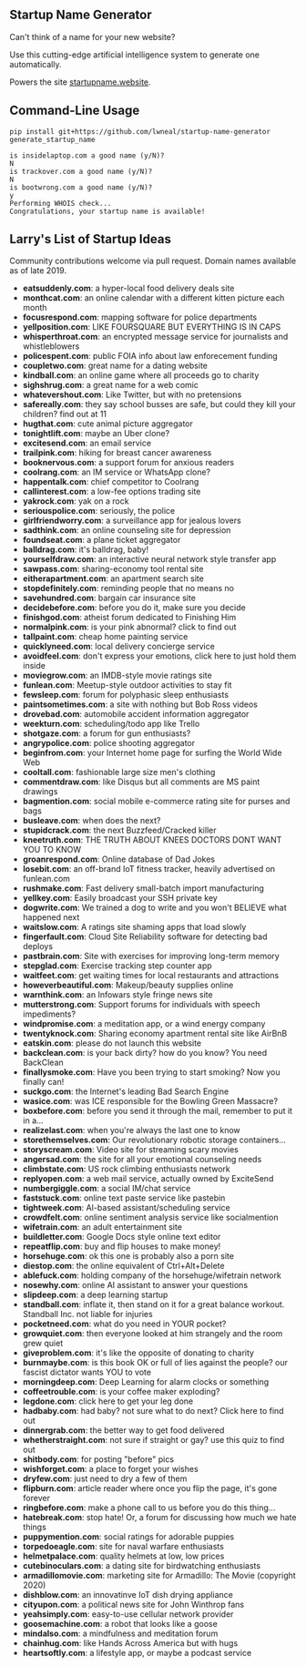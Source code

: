 ## Startup Name Generator

Can't think of a name for your new website?

Use this cutting-edge artificial intelligence system to generate one automatically.

Powers the site [startupname.website](https://startupname.website).


## Command-Line Usage

````
pip install git+https://github.com/lwneal/startup-name-generator
generate_startup_name

is insidelaptop.com a good name (y/N)?
N
is trackover.com a good name (y/N)?
N
is bootwrong.com a good name (y/N)?
y
Performing WHOIS check...
Congratulations, your startup name is available!
````


## Larry's List of Startup Ideas

Community contributions welcome via pull request. Domain names available as of late 2019.

* **eatsuddenly.com**: a hyper-local food delivery deals site
* **monthcat.com**: an online calendar with a different kitten picture each month
* **focusrespond.com**: mapping software for police departments
* **yellposition.com**: LIKE FOURSQUARE BUT EVERYTHING IS IN CAPS
* **whisperthroat.com**: an encrypted message service for journalists and whistleblowers
* **policespent.com**: public FOIA info about law enforecement funding
* **coupletwo.com**: great name for a dating website
* **kindball.com**: an online game where all proceeds go to charity
* **sighshrug.com**: a great name for a web comic
* **whatevershout.com**: Like Twitter, but with no pretensions
* **safereally.com**: they say school busses are safe, but could they kill your children? find out at 11
* **hugthat.com**: cute animal picture aggregator
* **tonightlift.com**: maybe an Uber clone?
* **excitesend.com**: an email service
* **trailpink.com**: hiking for breast cancer awareness
* **booknervous.com**: a support forum for anxious readers
* **coolrang.com**: an IM service or WhatsApp clone?
* **happentalk.com**: chief competitor to Coolrang
* **callinterest.com**: a low-fee options trading site
* **yakrock.com**: yak on a rock
* **seriouspolice.com**: seriously, the police
* **girlfriendworry.com**: a surveillance app for jealous lovers
* **sadthink.com**: an online counseling site for depression
* **foundseat.com**: a plane ticket aggregator
* **balldrag.com**: it's balldrag, baby!
* **yourselfdraw.com**: an interactive neural network style transfer app
* **sawpass.com**: sharing-economy tool rental site
* **eitherapartment.com**: an apartment search site
* **stopdefinitely.com**: reminding people that no means no
* **savehundred.com**: bargain car insurance site
* **decidebefore.com**: before you do it, make sure you decide
* **finishgod.com**: atheist forum dedicated to Finishing Him
* **normalpink.com**: is your pink abnormal? click to find out
* **tallpaint.com**: cheap home painting service
* **quicklyneed.com**: local delivery concierge service
* **avoidfeel.com**: don't express your emotions, click here to just hold them inside
* **moviegrow.com**: an IMDB-style movie ratings site
* **funlean.com**: Meetup-style outdoor activities to stay fit
* **fewsleep.com**: forum for polyphasic sleep enthusiasts
* **paintsometimes.com**: a site with nothing but Bob Ross videos
* **drovebad.com**: automobile accident information aggregator
* **weekturn.com**: scheduling/todo app like Trello
* **shotgaze.com**: a forum for gun enthusiasts?
* **angrypolice.com**: police shooting aggregator
* **beginfrom.com**: your Internet home page for surfing the World Wide Web
* **cooltall.com**: fashionable large size men's clothing
* **commentdraw.com**: like Disqus but all comments are MS paint drawings
* **bagmention.com**: social mobile e-commerce rating site for purses and bags
* **busleave.com**: when does the next?
* **stupidcrack.com**: the next Buzzfeed/Cracked killer
* **kneetruth.com**: THE TRUTH ABOUT KNEES DOCTORS DONT WANT YOU TO KNOW
* **groanrespond.com**: Online database of Dad Jokes
* **losebit.com**: an off-brand IoT fitness tracker, heavily advertised on funlean.com
* **rushmake.com**: Fast delivery small-batch import manufacturing
* **yellkey.com**: Easily broadcast your SSH private key
* **dogwrite.com**: We trained a dog to write and you won't BELIEVE what happened next
* **waitslow.com**: A ratings site shaming apps that load slowly
* **fingerfault.com**: Cloud Site Reliability software for detecting bad deploys
* **pastbrain.com**: Site with exercises for improving long-term memory
* **stepglad.com**: Exercise tracking step counter app
* **waitfeet.com**: get waiting times for local restaurants and attractions
* **howeverbeautiful.com**: Makeup/beauty supplies online
* **warnthink.com**: an Infowars style fringe news site
* **mutterstrong.com**: Support forums for individuals with speech impediments?
* **windpromise.com**: a meditation app, or a wind energy company
* **twentyknock.com**: Sharing economy apartment rental site like AirBnB
* **eatskin.com**: please do not launch this website
* **backclean.com**: is your back dirty? how do you know? You need BackClean
* **finallysmoke.com**: Have you been trying to start smoking? Now you finally can!
* **suckgo.com**: the Internet's leading Bad Search Engine
* **wasice.com**: was ICE responsible for the Bowling Green Massacre?
* **boxbefore.com**: before you send it through the mail, remember to put it in a...
* **realizelast.com**: when you're always the last one to know
* **storethemselves.com**: Our revolutionary robotic storage containers...
* **storyscream.com**: Video site for streaming scary movies
* **angersad.com**: the site for all your emotional counseling needs
* **climbstate.com**: US rock climbing enthusiasts network
* **replyopen.com**: a web mail service, actually owned by ExciteSend
* **numbergiggle.com**: a social IM/chat service
* **faststuck.com**: online text paste service like pastebin
* **tightweek.com**: AI-based assistant/scheduling service
* **crowdfelt.com**: online sentiment analysis service like socialmention
* **wifetrain.com**: an adult entertainment site
* **buildletter.com**: Google Docs style online text editor
* **repeatflip.com**: buy and flip houses to make money!
* **horsehuge.com**: ok this one is probably also a porn site
* **diestop.com**: the online equivalent of Ctrl+Alt+Delete
* **ablefuck.com**: holding company of the horsehuge/wifetrain network
* **nosewhy.com**: online AI assistant to answer your questions
* **slipdeep.com**: a deep learning startup
* **standball.com**: inflate it, then stand on it for a great balance workout. Standball Inc. not liable for injuries
* **pocketneed.com**: what do you need in YOUR pocket?
* **growquiet.com**: then everyone looked at him strangely and the room grew quiet
* **giveproblem.com**: it's like the opposite of donating to charity
* **burnmaybe.com**: is this book OK or full of lies against the people? our fascist dictator wants YOU to vote
* **morningdeep.com**: Deep Learning for alarm clocks or something
* **coffeetrouble.com**: is your coffee maker exploding?
* **legdone.com**: click here to get your leg done
* **hadbaby.com**: had baby? not sure what to do next? Click here to find out
* **dinnergrab.com**: the better way to get food delivered
* **whetherstraight.com**: not sure if straight or gay? use this quiz to find out
* **shitbody.com**: for posting "before" pics
* **wishforget.com**: a place to forget your wishes
* **dryfew.com**: just need to dry a few of them
* **flipburn.com**: article reader where once you flip the page, it's gone forever
* **ringbefore.com**: make a phone call to us before you do this thing...
* **hatebreak.com**: stop hate! Or, a forum for discussing how much we hate things
* **puppymention.com**: social ratings for adorable puppies
* **torpedoeagle.com**: site for naval warfare enthusiasts
* **helmetpalace.com**: quality helmets at low, low prices
* **cutebinoculars.com**: a dating site for birdwatching enthusiasts
* **armadillomovie.com**: marketing site for Armadillo: The Movie (copyright 2020)
* **dishblow.com**: an innovatinve IoT dish drying appliance
* **cityupon.com**: a political news site for John Winthrop fans
* **yeahsimply.com**: easy-to-use cellular network provider
* **goosemachine.com**: a robot that looks like a goose
* **mindalso.com**: a mindfulness and meditation forum
* **chainhug.com**: like Hands Across America but with hugs
* **heartsoftly.com**: a lifestyle app, or maybe a podcast service
